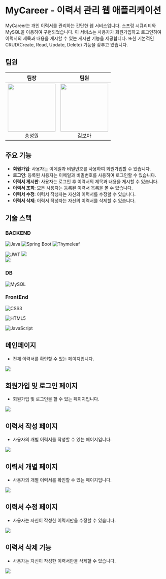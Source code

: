 # MyCareer - 이력서 관리 웹 애플리케이션

MyCareer는 개인 이력서를 관리하는 간단한 웹 서비스입니다. 스프링 시큐리티와 MySQL을 이용하여 구현되었습니다. 
이 서비스는 사용자가 회원가입하고 로그인하여 이력서의 제목과 내용을 게시할 수 있는 게시판 기능을 제공합니다. 
또한 기본적인 CRUD(Create, Read, Update, Delete) 기능을 갖추고 있습니다.

## 팀원

| 팀장 | 팀원 |
|------|------|
| <div align="center">[<img src="https://avatars.githubusercontent.com/SungWonSong" width="150px">](https://github.com/SungWonSong) <br> 송성원</div> | <div align="center">[<img src="https://avatars.githubusercontent.com/SOROKKIM" width="150px">](https://github.com/SOROKKIM) <br> 김보아</div> |

## 주요 기능

- **회원가입**: 사용자는 이메일과 비밀번호를 사용하여 회원가입할 수 있습니다.
- **로그인**: 등록된 사용자는 이메일과 비밀번호를 사용하여 로그인할 수 있습니다.
- **이력서 게시판**: 사용자는 로그인 후 이력서의 제목과 내용을 게시할 수 있습니다.
- **이력서 조회**: 모든 사용자는 등록된 이력서 목록을 볼 수 있습니다.
- **이력서 수정**: 이력서 작성자는 자신의 이력서를 수정할 수 있습니다.
- **이력서 삭제**: 이력서 작성자는 자신의 이력서를 삭제할 수 있습니다.

## 기술 스택

### BACKEND
![Java](https://img.shields.io/badge/Java-ED8B00?style=for-the-badge&logo=openjdk&logoColor=white)
![Spring Boot](https://img.shields.io/badge/Spring-6DB33F?style=for-the-badge&logo=spring&logoColor=white)
![Thymeleaf](https://img.shields.io/badge/Thymeleaf-%23005C0F.svg?style=for-the-badge&logo=Thymeleaf&logoColor=white)
<!-- - Jwt -->
![JWT](https://img.shields.io/badge/JWT-black?style=for-the-badge&logo=JSON%20web%20tokens)
<img src="https://img.shields.io/badge/springboot-6DB33F?style=flat&logo=springboot&logoColor=white">  
<img src="https://img.shields.io/badge/Spring Security-6DB33F?style=flat&logo=Spring Security&logoColor=white"> 

### DB

<!-- - MySQL -->
![MySQL](https://img.shields.io/badge/mysql-4479A1.svg?style=for-the-badge&logo=mysql&logoColor=white)


### FrontEnd

<!-- - CSS -->
![CSS3](https://img.shields.io/badge/css3-%231572B6.svg?style=for-the-badge&logo=css3&logoColor=white)

<!-- - HTML -->
![HTML5](https://img.shields.io/badge/html5-%23E34F26.svg?style=for-the-badge&logo=html5&logoColor=white)

<!-- - Javascript -->
![JavaScript](https://img.shields.io/badge/javascript-%23323330.svg?style=for-the-badge&logo=javascript&logoColor=%23F7DF1E)


## 메인페이지 
* 전체 이력서를 확인할 수 있는 페이지입니다.
<img src="https://github.com/SOROKKIM/myCareer/assets/115780040/1038a24a-5c32-4fb3-b533-a5d35a6396d1">

## 회원가입 및 로그인 페이지 
* 회원가입 및 로그인을 할 수 있는 페이지입니다. 
<img src="https://github.com/SOROKKIM/myCareer/assets/115780040/bc600026-6ef6-4ebb-bd3e-d1c90ea0ef02">

## 이력서 작성 페이지
* 사용자의 개별 이력서를 작성할 수 있는 페이지입니다.
<img src="https://github.com/SOROKKIM/myCareer/assets/115780040/aaa0ab68-0447-4333-accc-4e60035321df">

## 이력서 개별 페이지
* 사용자의 개별 이력서를 확인할 수 있는 페이지입니다.
<img src="https://github.com/SOROKKIM/myCareer/assets/115780040/25b80670-3b3b-4716-9b6e-6e25d55b22a3">

## 이력서 수정 페이지
* 사용자는 자신이 작성한 이력서만을 수정할 수 있습니다.
<img src="https://github.com/SungWonSong/SungWonSong/assets/115780040/096322d6-c6bc-4678-9751-3e611200fc69">

## 이력서 삭제 기능
* 사용자는 자신이 작성한 이력서만을 삭제할 수 있습니다.
<img src="https://github.com/SungWonSong/SungWonSong/assets/115780040/5660dccb-8991-4c9c-8b6b-9b656e3fba0c">


